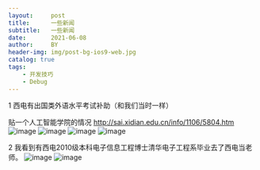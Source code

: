 ```yaml
---
layout:     post
title:      一些新闻
subtitle:   一些新闻 
date:       2021-06-08
author:     BY
header-img: img/post-bg-ios9-web.jpg
catalog: true
tags:
    - 开发技巧
    - Debug
---
```

1 西电有出国类外语水平考试补助（和我们当时一样）

贴一个人工智能学院的情况 http://sai.xidian.edu.cn/info/1106/5804.htm
![image](https://user-images.githubusercontent.com/24884878/121148296-3c65d400-c874-11eb-8804-4e27beb45afa.png)
![image](https://user-images.githubusercontent.com/24884878/121148319-425bb500-c874-11eb-95b5-e8aae9c3ce55.png)
![image](https://user-images.githubusercontent.com/24884878/121148355-4a1b5980-c874-11eb-8709-b5a3651f4c26.png)
![image](https://user-images.githubusercontent.com/24884878/121148402-530c2b00-c874-11eb-98e4-1927a847f8b9.png)

2  我看到有西电2010级本科电子信息工程博士清华电子工程系毕业去了西电当老师。
![image](https://user-images.githubusercontent.com/24884878/121148875-bdbd6680-c874-11eb-803a-07757f0cdc46.png)
![image](https://user-images.githubusercontent.com/24884878/121148894-c150ed80-c874-11eb-8b3d-83e6336d325f.png)
